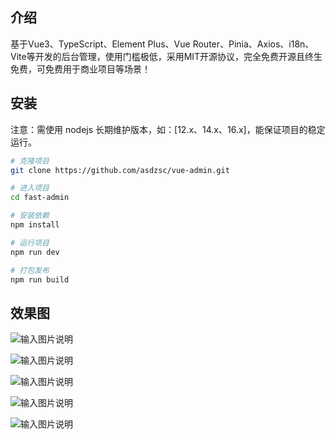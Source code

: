 ## 介绍
基于Vue3、TypeScript、Element Plus、Vue Router、Pinia、Axios、i18n、Vite等开发的后台管理，使用门槛极低，采用MIT开源协议，完全免费开源且终生免费，可免费用于商业项目等场景！

## 安装
注意：需使用 nodejs 长期维护版本，如：[12.x、14.x、16.x]，能保证项目的稳定运行。

```bash
# 克隆项目
git clone https://github.com/asdzsc/vue-admin.git

# 进入项目
cd fast-admin

# 安装依赖
npm install

# 运行项目
npm run dev

# 打包发布
npm run build
```

## 效果图
![输入图片说明](public/images/1.png)

![输入图片说明](public/images/2.png)

![输入图片说明](public/images/3.png)

![输入图片说明](public/images/4.png)

![输入图片说明](public/images/5.png)


